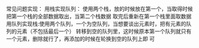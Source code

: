 常见问题实现：
用栈实现队列： 使用两个栈，放的时候放在第一个，当取得时候把第一个栈的全部数据取出，当第二个栈数据
取完后重新在第一个栈里面取数据
用队列实现栈:使用两个队列，一个为空队列，当想要谈出元素时，把有元素的队列的元素（不包括最后一个）
转移到空的队列里，这时候原本第一个队列就只有一个元素，删除就行了，再添加的时候在轮换到空的队列上即
可
